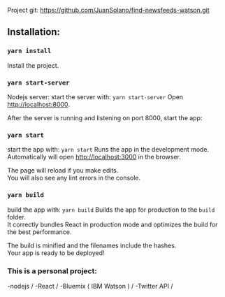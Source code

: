 
Project git:
https://github.com/JuanSolano/find-newsfeeds-watson.git

## Installation:
### `yarn install`
Install the project.

### `yarn start-server`
Nodejs server:
start the server with: `yarn start-server`
Open [http://localhost:8000](http://localhost:8000).

After the server is running and listening on port 8000, start the app:

### `yarn start`
start the app with: `yarn start`
Runs the app in the development mode.<br>
Automatically will open [http://localhost:3000](http://localhost:3000) in the browser.

The page will reload if you make edits.<br>
You will also see any lint errors in the console.

### `yarn build`
build the app with: `yarn build`
Builds the app for production to the `build` folder.<br>
It correctly bundles React in production mode and optimizes the build for the best performance.

The build is minified and the filenames include the hashes.<br>
Your app is ready to be deployed!

### This is a personal project:
-nodejs /
-React /
-Bluemix ( IBM Watson ) /
-Twitter API /
